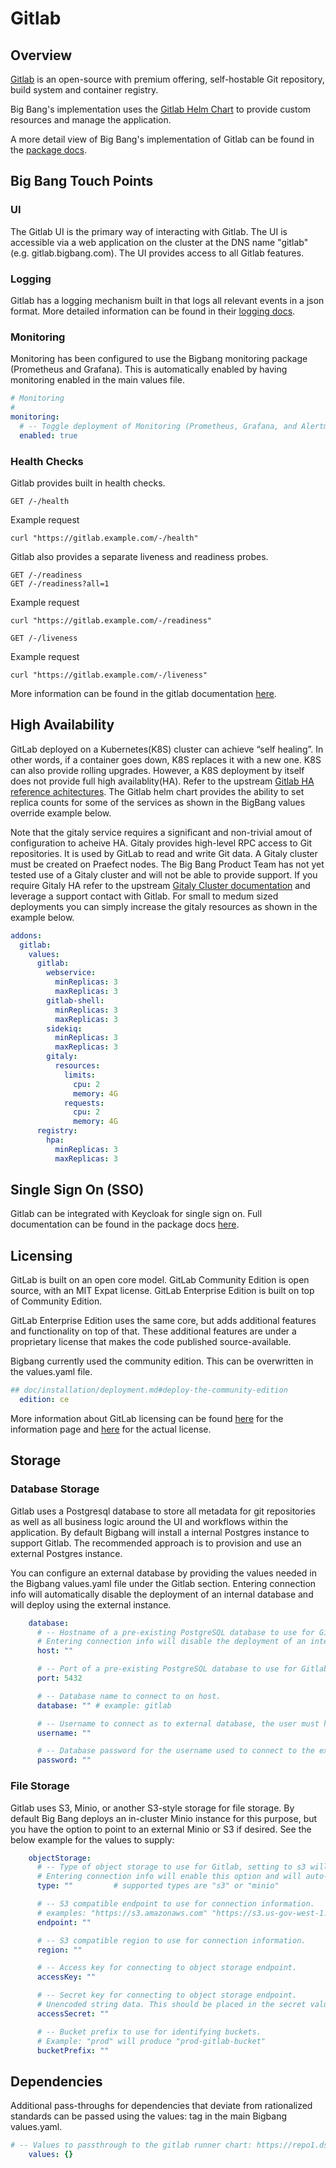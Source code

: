 # Gitlab

## Overview

[Gitlab](https://about.gitlab.com/) is an open-source with premium offering, self-hostable Git repository, build system and container registry.

Big Bang's implementation uses the [Gitlab Helm Chart](https://docs.gitlab.com/charts/) to provide custom resources and manage the application.

A more detail view of Big Bang's implementation of Gitlab can be found in the [package docs](https://repo1.dso.mil/big-bang/product/packages/gitlab/-/tree/main/chart/doc).

## Big Bang Touch Points

### UI

The Gitlab UI is the primary way of interacting with Gitlab. The UI is accessible via a web application on the cluster at the DNS name "gitlab" (e.g. gitlab.bigbang.com). The UI provides access to all Gitlab features.

### Logging

Gitlab has a logging mechanism built in that logs all relevant events in a json format. More detailed information can be found in their [logging docs](https://docs.gitlab.com/ee/administration/logs.html).

### Monitoring

Monitoring has been configured to use the Bigbang monitoring package (Prometheus and Grafana). This is automatically enabled by having monitoring enabled in the main values file.

```yaml
# Monitoring
#
monitoring:
  # -- Toggle deployment of Monitoring (Prometheus, Grafana, and Alertmanager).
  enabled: true

```

### Health Checks

Gitlab provides built in health checks.

```shell
GET /-/health
```

Example request

```shell
curl "https://gitlab.example.com/-/health"
```

Gitlab also provides a separate liveness and readiness probes.

```shell
GET /-/readiness
GET /-/readiness?all=1
```

Example request

```shell
curl "https://gitlab.example.com/-/readiness"
```

```shell
GET /-/liveness
```

Example request

```shell
curl "https://gitlab.example.com/-/liveness"
```

More information can be found in the gitlab documentation [here](https://docs.gitlab.com/ee/user/admin_area/monitoring/health_check.html).

## High Availability

GitLab deployed on a Kubernetes(K8S) cluster can achieve “self healing”. In other words, if a container goes down, K8S replaces it with a new one. K8S can also provide rolling upgrades. However, a K8S deployment by itself does not provide full high availablity(HA). Refer to the upstream [Gitlab HA reference achitectures](https://docs.gitlab.com/ee/administration/reference_architectures/). The Gitlab helm chart provides the ability to set replica counts for some of the services as shown in the BigBang values override example below. 

Note that the gitaly service requires a significant and non-trivial amout of configuration to acheive HA. Gitaly provides high-level RPC access to Git repositories. It is used by GitLab to read and write Git data. A Gitaly cluster must be created on Praefect nodes. The Big Bang Product Team has not yet tested use of a Gitaly cluster and will not be able to provide support. If you require Gitaly HA refer to the upstream [Gitaly Cluster documentation](https://docs.gitlab.com/ee/administration/gitaly/praefect.html) and leverage a support contact with Gitlab. For small to medum sized deployments you can simply increase the gitaly resources as shown in the example below.
```yaml
addons:
  gitlab:
    values:
      gitlab:
        webservice:
          minReplicas: 3
          maxReplicas: 3
        gitlab-shell:
          minReplicas: 3
          maxReplicas: 3
        sidekiq:
          minReplicas: 3
          maxReplicas: 3
        gitaly:
          resources:
            limits:
              cpu: 2
              memory: 4G
            requests:
              cpu: 2
              memory: 4G
      registry:
        hpa:
          minReplicas: 3
          maxReplicas: 3
```

## Single Sign On (SSO)

Gitlab can be integrated with Keycloak for single sign on. Full documentation can be found in the package docs [here](https://repo1.dso.mil/big-bang/product/packages/gitlab/-/blob/main/docs/keycloak.md).

## Licensing

GitLab is built on an open core model. GitLab Community Edition is open source, with an MIT Expat license. GitLab Enterprise Edition is built on top of Community Edition.

GitLab Enterprise Edition uses the same core, but adds additional features and functionality on top of that. These additional features are under a proprietary license that makes the code published source-available.

Bigbang currently used the community edition. This can be overwritten in the values.yaml file.

```yaml
## doc/installation/deployment.md#deploy-the-community-edition
  edition: ce
```

More information about GitLab licensing can be found [here](https://about.gitlab.com/install/ce-or-ee/) for the information page and [here](https://gitlab.com/gitlab-org/gitlab/blob/master/LICENSE) for the actual license.

## Storage

### Database Storage

Gitlab uses a Postgresql database to store all metadata for git repositories as well as all business logic around the UI and workflows within the application. By default Bigbang will install a internal Postgres instance to support Gitlab. The recommended approach is to provision and use an external Postgres instance.

You can configure an external database by providing the values needed in the Bigbang values.yaml file under the Gitlab section. Entering connection info will automatically disable the deployment of an internal database and will deploy using the external instance.

```yaml
    database:
      # -- Hostname of a pre-existing PostgreSQL database to use for Gitlab.
      # Entering connection info will disable the deployment of an internal database and will auto-create any required secrets.
      host: ""

      # -- Port of a pre-existing PostgreSQL database to use for Gitlab.
      port: 5432

      # -- Database name to connect to on host.
      database: "" # example: gitlab

      # -- Username to connect as to external database, the user must have all privileges on the database.
      username: ""

      # -- Database password for the username used to connect to the existing database.
      password: ""

```

### File Storage

Gitlab uses S3, Minio, or another S3-style storage for file storage. By default Big Bang deploys an in-cluster Minio instance for this purpose, but you have the option to point to an external Minio or S3 if desired. See the below example for the values to supply:

```yaml
    objectStorage:
      # -- Type of object storage to use for Gitlab, setting to s3 will assume an external, pre-existing object storage is to be used.
      # Entering connection info will enable this option and will auto-create any required secrets
      type: ""         # supported types are "s3" or "minio"

      # -- S3 compatible endpoint to use for connection information.
      # examples: "https://s3.amazonaws.com" "https://s3.us-gov-west-1.amazonaws.com" "http://minio.minio.svc.cluster.local:9000"
      endpoint: ""

      # -- S3 compatible region to use for connection information.
      region: ""

      # -- Access key for connecting to object storage endpoint.
      accessKey: ""

      # -- Secret key for connecting to object storage endpoint.
      # Unencoded string data. This should be placed in the secret values and then encrypted
      accessSecret: ""

      # -- Bucket prefix to use for identifying buckets.
      # Example: "prod" will produce "prod-gitlab-bucket"
      bucketPrefix: ""

```

## Dependencies

Additional pass-throughs for dependencies that deviate from rationalized standards can be passed using the values: tag in the main Bigbang values.yaml.

```yaml
# -- Values to passthrough to the gitlab runner chart: https://repo1.dso.mil/platform-one/big-bang/apps/developer-tools/gitlab-runner.git
    values: {}
```
